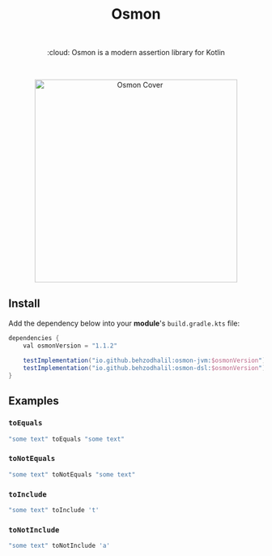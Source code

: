 <h1 align="center">Osmon</h1></br>

<p align="center">
:cloud: Osmon is a modern assertion library for Kotlin 
</p><br>

<p align="center">
  <a href="https://github.com/behzod1996/izoh"><img width="400dp"  alt="Osmon Cover" src="https://github.com/behzodhalil/osmon/blob/master/docs/images/CoverWithDescription.png?raw=true"/></a> <br>
</p>


## Install


Add the dependency below into your **module**'s `build.gradle.kts` file:

```gradle
dependencies {
    val osmonVersion = "1.1.2"
    
    testImplementation("io.github.behzodhalil:osmon-jvm:$osmonVersion")
    testImplementation("io.github.behzodhalil:osmon-dsl:$osmonVersion")
}
```

## Examples

### `toEquals` ###

```kotlin
"some text" toEquals "some text"
```

### `toNotEquals` ###

```kotlin
"some text" toNotEquals "some text"
```

### `toInclude` ###

```kotlin
"some text" toInclude 't'
```

### `toNotInclude` ###

```kotlin
"some text" toNotInclude 'a'
```
